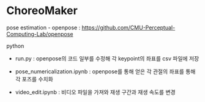 # ChoreoMaker

pose estimation - openpose : https://github.com/CMU-Perceptual-Computing-Lab/openpose

python
 - run.py : openpose의 코드 일부를 수정해 각 keypoint의 좌표를 csv 파일에 저장
 - pose_numericalization.ipynb : openpose를 통해 얻은 각 관절의 좌표를 통해 각 포즈를 수치화
 
 - video_edit.ipynb : 비디오 파일을 가져와 재생 구간과 재생 속도를 변경
